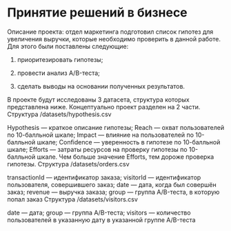 # Принятие решений в бизнесе
Описание проекта: отдел маркетинга подготовил список гипотез для увеличения выручки, которые необходимо проверить в данной работе. Для этого были поставлены следующие:
1) приоритезировать гипотезы;

2) провести анализ A/B-теста;

3) сделать выводы на основании полученных результатов.

В проекте будут исследованы 3 датасета, структура которых представлена ниже. Концептуально проект разделен на 2 части.
Структура /datasets/hypothesis.csv

Hypothesis — краткое описание гипотезы;
Reach — охват пользователей по 10-балльной шкале;
Impact — влияние на пользователей по 10-балльной шкале;
Confidence — уверенность в гипотезе по 10-балльной шкале;
Efforts — затраты ресурсов на проверку гипотезы по 10-балльной шкале. Чем больше значение Efforts, тем дороже проверка гипотезы.
Структура /datasets/orders.csv

transactionId — идентификатор заказа;
visitorId — идентификатор пользователя, совершившего заказ;
date — дата, когда был совершён заказ;
revenue — выручка заказа;
group — группа A/B-теста, в которую попал заказ
Структура /datasets/visitors.csv

date — дата;
group — группа A/B-теста;
visitors — количество пользователей в указанную дату в указанной группе A/B-теста
